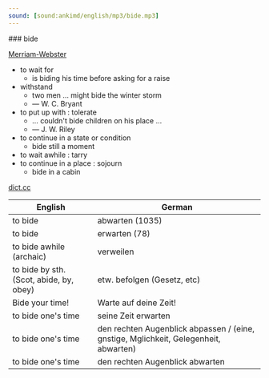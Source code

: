 ```yaml
---
sound: [sound:ankimd/english/mp3/bide.mp3]
---
```


\### bide

[Merriam-Webster](https://www.merriam-webster.com/dictionary/bide)

- to wait for
    - is biding his time before asking for a raise
- withstand
    - two men … might bide the winter storm
    - — W. C. Bryant
- to put up with : tolerate
    - … couldn't bide children on his place …
    - — J. W. Riley
- to continue in a state or condition
    - bide still a moment
- to wait awhile : tarry
- to continue in a place : sojourn
    - bide in a cabin

[dict.cc](https://www.dict.cc/bide)

| English        | German       |
| -------------- | ------------ |
| to bide | abwarten (1035) |
| to bide | erwarten (78) |
| to bide awhile (archaic) | verweilen |
| to bide by sth. (Scot, abide, by, obey) | etw. befolgen (Gesetz, etc) |
| Bide your time! | Warte auf deine Zeit! |
| to bide one's time | seine Zeit erwarten |
| to bide one's time | den rechten Augenblick abpassen / (eine, gnstige, Mglichkeit, Gelegenheit, abwarten) |
| to bide one's time | den rechten Augenblick abwarten |
